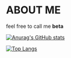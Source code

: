 # ABOUT ME
feel free to call me **beta**

[![Anurag's GitHub stats](https://github-readme-stats.vercel.app/api?username=betadv&show_icons=true&theme=transparent)](https://github.com/anuraghazra/github-readme-stats)

[![Top Langs](https://github-readme-stats.vercel.app/api/top-langs/?username=anuraghazra)](https://github.com/anuraghazra/github-readme-stats)